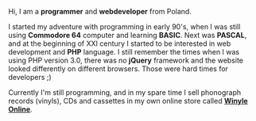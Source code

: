 Hi, I am a **programmer** and **webdeveloper** from Poland. 

I started my adventure with programming in early 90's, when I was still using **Commodore 64** computer and learning **BASIC**. 
Next was **PASCAL**, and at the beginning of XXI century I started to be interested in web development and **PHP** language. 
I still remember the times when I was using PHP version 3.0, there was no **jQuery** framework and the website looked differently on different browsers. 
Those were hard times for developers ;)

Currently I'm still programming, and in my spare time I sell phonograph records (vinyls), CDs and cassettes in my own online store called [**Winyle Online**](https://winyle-online.pl/).
